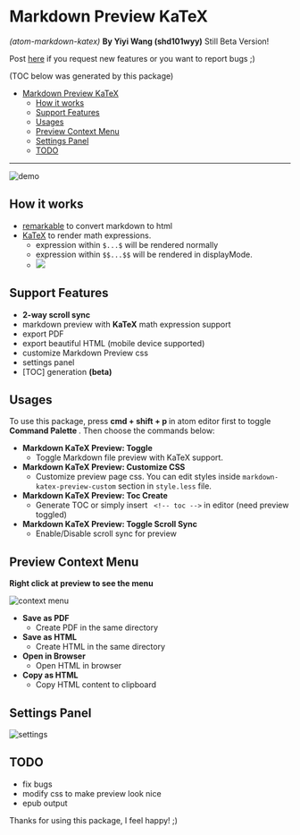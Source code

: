 Markdown Preview KaTeX
===
*(atom-markdown-katex)*
**By Yiyi Wang (shd101wyy)**
Still Beta Version!

Post [here](https://github.com/shd101wyy/atom-markdown-katex/issues) if you request new features or you want to report bugs ;)

(TOC below was generated by this package)
<!-- toc -->

- [Markdown Preview KaTeX](#markdown-preview-katex)
	- [How it works](#how-it-works)
	- [Support Features](#support-features)
	- [Usages](#usages)
	- [Preview Context Menu](#preview-context-menu)
	- [Settings Panel](#settings-panel)
	- [TODO](#todo)

<!-- tocstop -->
---

![demo](https://cloud.githubusercontent.com/assets/1908863/14586110/159a9e86-0453-11e6-9d85-98d6ef2a142b.gif)

## How it works
- [remarkable](https://github.com/jonschlinkert/remarkable) to convert markdown to html
- [KaTeX](https://github.com/Khan/KaTeX) to render math expressions.
    - expression within `$...$` will be rendered normally
    - expression within `$$...$$` will be rendered in displayMode.
    - <img src="https://cloud.githubusercontent.com/assets/1908863/14398210/0e408954-fda8-11e5-9eb4-562d7c0ca431.gif">

## Support Features
- **2-way scroll sync**
- markdown preview with **KaTeX** math expression support
- export PDF
- export beautiful HTML (mobile device supported)
- customize Markdown Preview css
- settings panel
- [TOC] generation **(beta)**

## Usages
To use this package, press <strong> cmd + shift + p </strong> in atom editor first to toggle <strong> Command Palette </strong>. Then choose the commands below:
- <strong>Markdown KaTeX Preview: Toggle</strong>
    - Toggle Markdown file preview with KaTeX support.
- <strong>Markdown KaTeX Preview: Customize CSS</strong>
    - Customize preview page css. You can edit styles inside `markdown-katex-preview-custom` section in `style.less` file.
- <strong>Markdown KaTeX Preview: Toc Create </strong>
  - Generate TOC
	 or simply insert ` <!-- toc -->` in editor (need preview toggled)
- <strong>Markdown KaTeX Preview: Toggle Scroll Sync </strong>
    - Enable/Disable scroll sync for preview

## Preview Context Menu
**Right click at preview to see the menu**

![context menu](https://cloud.githubusercontent.com/assets/1908863/14586062/18852988-0451-11e6-9cc0-578d54384926.gif)

- <strong> Save as PDF </strong>
  - Create PDF in the same directory
- <strong> Save as HTML </strong>
  - Create HTML in the same directory
- <strong> Open in Browser </strong>
  - Open HTML in browser
- <strong> Copy as HTML </strong>
  - Copy HTML content to clipboard

## Settings Panel
![settings](https://cloud.githubusercontent.com/assets/1908863/14586083/fc84195a-0451-11e6-9778-5d09c0cbd252.gif)

## TODO
- fix bugs
- modify css to make preview look nice
- epub output

Thanks for using this package, I feel happy! ;)
